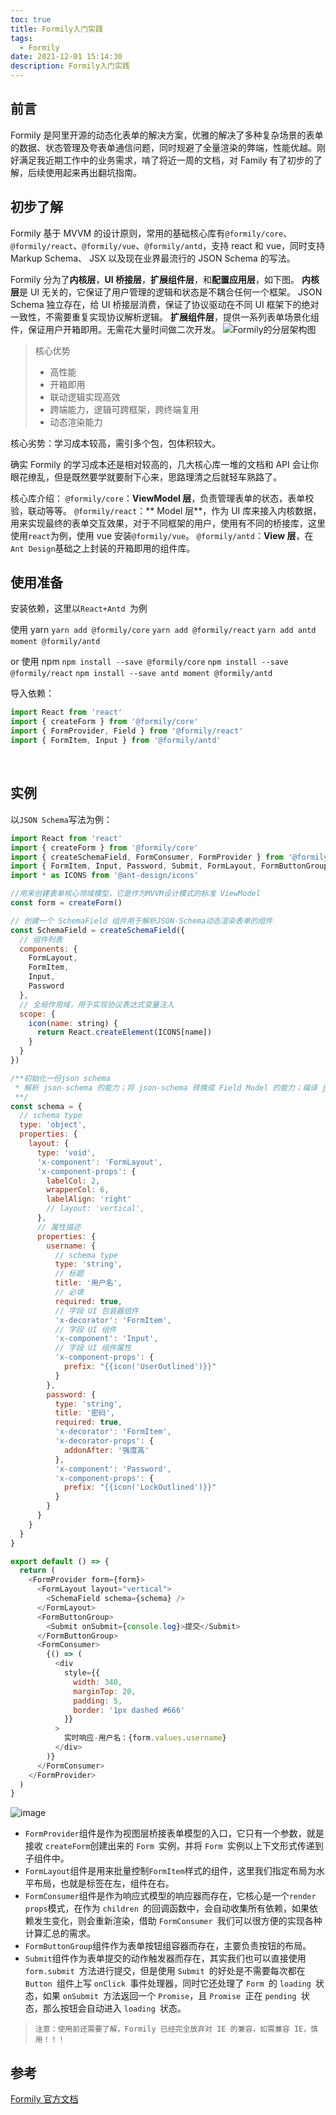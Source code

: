 ```yaml
---
toc: true
title: Formily入门实践
tags:
  - Formily
date: 2021-12-01 15:14:30
description: Formily入门实践
---
```


## 前言

Formily 是阿里开源的动态化表单的解决方案，优雅的解决了多种复杂场景的表单的数据、状态管理及夸表单通信问题，同时规避了全量渲染的弊端，性能优越。刚好满足我近期工作中的业务需求，啃了将近一周的文档，对 Family 有了初步的了解，后续使用起来再出翻坑指南。

## 初步了解

​Formily 基于 MVVM 的设计原则，常用的基础核心库有`@formily/core`、`@formily/react`、`@formily/vue`、`@formily/antd`，支持 react 和 vue，同时支持 Markup Schema、 JSX 以及现在业界最流行的 JSON Schema 的写法。

Formily 分为了**内核层**，**UI 桥接层**，**扩展组件层**，和**配置应用层**，如下图。
**内核层**是 UI 无关的，它保证了用户管理的逻辑和状态是不耦合任何一个框架。
JSON Schema 独立存在，给 UI 桥接层消费，保证了协议驱动在不同 UI 框架下的绝对一致性，不需要重复实现协议解析逻辑。
**扩展组件层**，提供一系列表单场景化组件，保证用户开箱即用。无需花大量时间做二次开发。
![Formily的分层架构图](image.png)

> 核心优势
>
> - 高性能
> - 开箱即用
> - 联动逻辑实现高效
> - 跨端能力，逻辑可跨框架，跨终端复用
> - 动态渲染能力

核心劣势：学习成本较高，需引多个包，包体积较大。
​

确实 Formily 的学习成本还是相对较高的，几大核心库一堆的文档和 API 会让你眼花缭乱，但是既然要学就要耐下心来，思路理清之后就轻车熟路了。
​

核心库介绍：
`@formily/core`：**ViewModel 层**，负责管理表单的状态，表单校验，联动等等。
`@formily/react`：** Model 层**，作为 UI 库来接入内核数据，用来实现最终的表单交互效果，对于不同框架的用户，使用有不同的桥接库，这里使用`react`为例，使用 vue 安装`@formily/vue`。
`@formily/antd`：**View 层**，在`Ant Design`基础之上封装的开箱即用的组件库。

## 使用准备

安装依赖，这里以`React+Antd `为例

使用 yarn
`yarn add @formily/core`
`yarn add @formily/react`
`yarn add antd moment @formily/antd`
​

or 使用 npm
`npm install --save @formily/core`
`npm install --save @formily/react`
`npm install --save antd moment @formily/antd`
​

导入依赖：

```javascript
import React from 'react'
import { createForm } from '@formily/core'
import { FormProvider, Field } from '@formily/react'
import { FormItem, Input } from '@formily/antd'
```

​

## 实例

以`JSON Schema`写法为例：

```javascript
import React from 'react'
import { createForm } from '@formily/core'
import { createSchemaField, FormConsumer, FormProvider } from '@formily/react'
import { FormItem, Input, Password, Submit, FormLayout, FormButtonGroup } from '@formily/antd'
import * as ICONS from '@ant-design/icons'

//用来创建表单核心领域模型，它是作为MVVM设计模式的标准 ViewModel
const form = createForm()

// 创建一个 SchemaField 组件用于解析JSON-Schema动态渲染表单的组件
const SchemaField = createSchemaField({
  // 组件列表
  components: {
    FormLayout,
    FormItem,
    Input,
    Password
  },
  // 全局作用域，用于实现协议表达式变量注入
  scope: {
    icon(name: string) {
      return React.createElement(ICONS[name])
    }
  }
})

/**初始化一份json schema
 * 解析 json-schema 的能力；将 json-schema 转换成 Field Model 的能力；编译 json-schema 表达式的能力
 **/
const schema = {
  // schema type
  type: 'object',
  properties: {
    layout: {
      type: 'void',
      'x-component': 'FormLayout',
      'x-component-props': {
        labelCol: 2,
        wrapperCol: 6,
        labelAlign: 'right'
        // layout: 'vertical',
      },
      // 属性描述
      properties: {
        username: {
          // schema type
          type: 'string',
          // 标题
          title: '用户名',
          // 必填
          required: true,
          // 字段 UI 包装器组件
          'x-decorator': 'FormItem',
          // 字段 UI 组件
          'x-component': 'Input',
          // 字段 UI 组件属性
          'x-component-props': {
            prefix: "{{icon('UserOutlined')}}"
          }
        },
        password: {
          type: 'string',
          title: '密码',
          required: true,
          'x-decorator': 'FormItem',
          'x-decorator-props': {
            addonAfter: '强度高'
          },
          'x-component': 'Password',
          'x-component-props': {
            prefix: "{{icon('LockOutlined')}}"
          }
        }
      }
    }
  }
}

export default () => {
  return (
    <FormProvider form={form}>
      <FormLayout layout="vertical">
        <SchemaField schema={schema} />
      </FormLayout>
      <FormButtonGroup>
        <Submit onSubmit={console.log}>提交</Submit>
      </FormButtonGroup>
      <FormConsumer>
        {() => (
          <div
            style={{
              width: 340,
              marginTop: 20,
              padding: 5,
              border: '1px dashed #666'
            }}
          >
            实时响应-用户名：{form.values.username}
          </div>
        )}
      </FormConsumer>
    </FormProvider>
  )
}
```

![image](img2.png)

- `FormProvider`组件是作为视图层桥接表单模型的入口，它只有一个参数，就是接收 `createForm`创建出来的 `Form `实例，并将 `Form `实例以上下文形式传递到子组件中。
- `FormLayout`组件是用来批量控制`FormItem`样式的组件，这里我们指定布局为水平布局，也就是标签在左，组件在右。
- `FormConsumer`组件是作为响应式模型的响应器而存在，它核心是一个`render props`模式，在作为 `children `的回调函数中，会自动收集所有依赖，如果依赖发生变化，则会重新渲染，借助 `FormConsumer `我们可以很方便的实现各种计算汇总的需求。
- `FormButtonGroup`组件作为表单按钮组容器而存在，主要负责按钮的布局。
- `Submit`组件作为表单提交的动作触发器而存在，其实我们也可以直接使用 `form.submit `方法进行提交，但是使用 `Submit `的好处是不需要每次都在 `Button `组件上写 `onClick `事件处理器，同时它还处理了 `Form `的 `loading `状态，如果 `onSubmit `方法返回一个 `Promise`，且 `Promise `正在 `pending `状态，那么按钮会自动进入 `loading `状态。

> `注意：使用前还需要了解，Formily 已经完全放弃对 IE 的兼容，如需兼容 IE，慎用！！！`

## 参考

[Formily 官方文档](https://formilyjs.org/)
​

​
